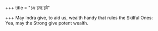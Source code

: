 +++
title = "३४ इन्द्र इषे"

+++
May Indra give, to aid us, wealth handy that rules the Skilful Ones:  
     Yea, may the Strong give potent wealth.